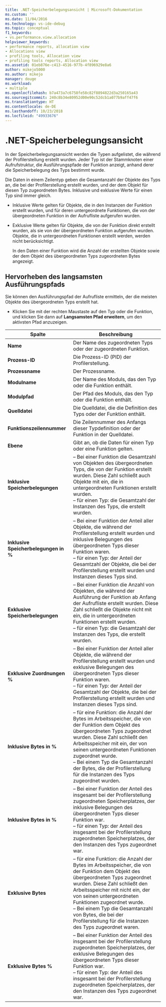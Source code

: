```yaml
---
title: .NET-Speicherbelegungsansicht | Microsoft-Dokumentation
ms.custom: ''
ms.date: 11/04/2016
ms.technology: vs-ide-debug
ms.topic: conceptual
f1_keywords:
- vs.performance.view.allocation
helpviewer_keywords:
- performance reports, allocation view
- Allocations view
- profiling tools, Allocation view
- profiling tools reports, Allocation view
ms.assetid: 01eb876e-c413-4516-977b-4f896929e8a6
author: mikejo5000
ms.author: mikejo
manager: douge
ms.workload:
- multiple
ms.openlocfilehash: b7a473a7c6758fe58c82f8894822d3a250165a43
ms.sourcegitcommit: 240c8b34e80952d00e90c52dcb1a077b9aff47f6
ms.translationtype: HT
ms.contentlocale: de-DE
ms.lasthandoff: 10/23/2018
ms.locfileid: "49933676"
---
```

# <a name="net-memory-allocations-view"></a>.NET-Speicherbelegungsansicht
In der Speicherbelegungsansicht werden die Typen aufgelistet, die während der Profilerstellung erstellt wurden. Jeder Typ ist der Stammknoten einer Aufrufstruktur, die Ausführungspfade der Funktion anzeigt, anhand derer die Speicherbelegung des Typs bestimmt wurde.  
  
 Die Daten in einem Zeilentyp geben die Gesamtanzahl der Objekte des Typs an, die bei der Profilerstellung erstellt wurden, und der dem Objekt für diesen Typ zugeordneten Bytes. Inklusive und exklusive Werte für einen Typ sind immer gleich.  
  
- Inklusive Werte gelten für Objekte, die in den Instanzen der Funktion erstellt wurden, und für deren untergeordnete Funktionen, die von der übergeordneten Funktion in der Aufrufliste aufgerufen wurden.  
  
- Exklusive Werte gelten für Objekte, die von der Funktion direkt erstellt wurden, als sie von der übergeordneten Funktion aufgerufen wurden. Objekte, die in untergeordneten Funktionen erstellt werden, werden nicht berücksichtigt.  
  
  In den Daten einer Funktion wird die Anzahl der erstellten Objekte sowie der dem Objekt des übergeordneten Typs zugeordneten Bytes angezeigt.  
  
## <a name="highlight-the-execution-hot-path"></a>Hervorheben des langsamsten Ausführungspfads  
 Sie können den Ausführungspfad der Aufrufliste ermitteln, der die meisten Objekte des übergeordneten Typs erstellt hat.  
  
-   Klicken Sie mit der rechten Maustaste auf den Typ oder die Funktion, und klicken Sie dann auf **Langsamsten Pfad erweitern**, um den aktivsten Pfad anzuzeigen.  
  
|Spalte|Beschreibung |  
|------------|-----------------|  
|**Name**|Der Name des zugeordneten Typs oder der zugeordneten Funktion.|  
|**Prozess-ID**|Die Prozess-ID (PID) der Profilerstellung.|  
|**Prozessname**|Der Prozessname.|  
|**Modulname**|Der Name des Moduls, das den Typ oder die Funktion enthält.|  
|**Modulpfad**|Der Pfad des Moduls, das den Typ oder die Funktion enthält.|  
|**Quelldatei**|Die Quelldatei, die die Definition des Typs oder der Funktion enthält.|  
|**Funktionszeilennummer**|Die Zeilennummer des Anfangs dieser Typdefinition oder der Funktion in der Quelldatei.|  
|**Ebene**|Gibt an, ob die Daten für einen Typ oder eine Funktion gelten.|  
|**Inklusive Speicherbelegungen**|– Bei einer Funktion die Gesamtzahl von Objekten des übergeordneten Typs, die von der Funktion erstellt wurden. Diese Zahl schließt auch Objekte mit ein, die in untergeordneten Funktionen erstellt wurden.<br />– für einen Typ: die Gesamtzahl der Instanzen des Typs, die erstellt wurden.|  
|**Inklusive Speicherbelegungen in %**|– Bei einer Funktion der Anteil aller Objekte, die während der Profilerstellung erstellt wurden und inklusive Belegungen des übergeordneten Typs dieser Funktion waren.<br />– für einen Typ: der Anteil der Gesamtzahl der Objekte, die bei der Profilerstellung erstellt wurden und Instanzen dieses Typs sind.|  
|**Exklusive Speicherbelegungen**|– Bei einer Funktion die Anzahl von Objekten, die während der Ausführung der Funktion ab Anfang der Aufrufliste erstellt wurden. Diese Zahl schließt die Objekte nicht mit ein, die in untergeordneten Funktionen erstellt wurden.<br />– für einen Typ: die Gesamtzahl der Instanzen des Typs, die erstellt wurden.|  
|**Exklusive Zuordnungen %**|– Bei einer Funktion der Anteil aller Objekte, die während der Profilerstellung erstellt wurden und exklusive Belegungen des übergeordneten Typs dieser Funktion waren.<br />– für einen Typ: der Anteil der Gesamtzahl der Objekte, die bei der Profilerstellung erstellt wurden und Instanzen dieses Typs sind.|  
|**Inklusive Bytes in %**|– für eine Funktion: die Anzahl der Bytes im Arbeitsspeicher, die von der Funktion dem Objekt des übergeordneten Typs zugeordnet wurden. Diese Zahl schließt den Arbeitsspeicher mit ein, der von seinen untergeordneten Funktionen zugeordnet wurde.<br />– Bei einem Typ die Gesamtanzahl der Bytes, die der Profilerstellung für die Instanzen des Typs zugeordnet wurden.|  
|**Inklusive Bytes in %**|– Bei einer Funktion der Anteil des insgesamt bei der Profilerstellung zugeordneten Speicherplatzes, der inklusive Belegungen des übergeordneten Typs dieser Funktion war.<br />– für einen Typ: der Anteil des insgesamt bei der Profilerstellung zugeordneten Speicherplatzes, der den Instanzen des Typs zugeordnet war.|  
|**Exklusive Bytes**|– für eine Funktion: die Anzahl der Bytes im Arbeitsspeicher, die von der Funktion dem Objekt des übergeordneten Typs zugeordnet wurden. Diese Zahl schließt den Arbeitsspeicher mit nicht ein, der von seinen untergeordneten Funktionen zugeordnet wurde.<br />– Bei einem Typ die Gesamtanzahl von Bytes, die bei der Profilerstellung für die Instanzen des Typs zugeordnet waren.|  
|**Exklusive Bytes %**|– Bei einer Funktion der Anteil des insgesamt bei der Profilerstellung zugeordneten Speicherplatzes, der exklusive Belegungen des übergeordneten Typs dieser Funktion war.<br />– für einen Typ: der Anteil des insgesamt bei der Profilerstellung zugeordneten Speicherplatzes, der den Instanzen des Typs zugeordnet war.|